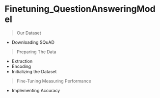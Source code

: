 # Finetuning_QuestionAnsweringModel
> Our Dataset
  - Downloading SQuAD
> Preparing The Data
  - Extraction
  - Encoding
  - Initializing the Dataset
> Fine-Tuning
> Measuring Performance
  - Implementing Accuracy
